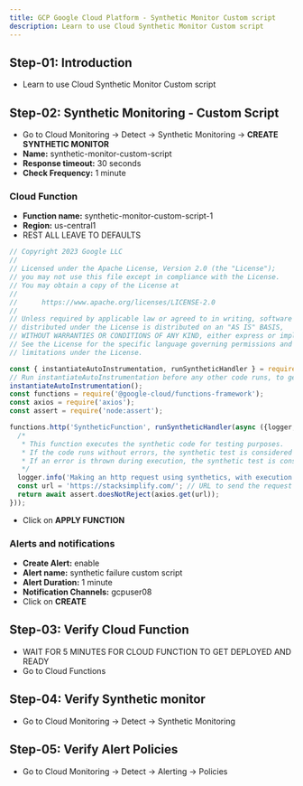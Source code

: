 ```yaml
---
title: GCP Google Cloud Platform - Synthetic Monitor Custom script
description: Learn to use Cloud Synthetic Monitor Custom script
---
```


## Step-01: Introduction
- Learn to use Cloud Synthetic Monitor Custom script

## Step-02: Synthetic Monitoring - Custom Script
- Go to Cloud Monitoring -> Detect -> Synthetic Monitoring -> **CREATE SYNTHETIC MONITOR**
- **Name:** synthetic-monitor-custom-script
- **Response timeout:** 30 seconds
- **Check Frequency:** 1 minute
### Cloud Function
- **Function name:** synthetic-monitor-custom-script-1
- **Region:** us-central1
- REST ALL LEAVE TO DEFAULTS
```js
// Copyright 2023 Google LLC
//
// Licensed under the Apache License, Version 2.0 (the "License");
// you may not use this file except in compliance with the License.
// You may obtain a copy of the License at
//
//      https://www.apache.org/licenses/LICENSE-2.0
//
// Unless required by applicable law or agreed to in writing, software
// distributed under the License is distributed on an "AS IS" BASIS,
// WITHOUT WARRANTIES OR CONDITIONS OF ANY KIND, either express or implied.
// See the License for the specific language governing permissions and
// limitations under the License.

const { instantiateAutoInstrumentation, runSyntheticHandler } = require('@google-cloud/synthetics-sdk-api');
// Run instantiateAutoInstrumentation before any other code runs, to get automatic logs and traces
instantiateAutoInstrumentation();
const functions = require('@google-cloud/functions-framework');
const axios = require('axios');
const assert = require('node:assert');

functions.http('SyntheticFunction', runSyntheticHandler(async ({logger, executionId}) => {
  /*
   * This function executes the synthetic code for testing purposes.
   * If the code runs without errors, the synthetic test is considered successful.
   * If an error is thrown during execution, the synthetic test is considered failed.
   */
  logger.info('Making an http request using synthetics, with execution id: ' + executionId);
  const url = 'https://stacksimplify.com/'; // URL to send the request to
  return await assert.doesNotReject(axios.get(url));
}));
```
- Click on **APPLY FUNCTION**
### Alerts and notifications
- **Create Alert:** enable
- **Alert name:** synthetic failure custom script
- **Alert Duration:** 1 minute
- **Notification Channels:** gcpuser08
- Click on **CREATE**


## Step-03: Verify Cloud Function
- WAIT FOR 5 MINUTES FOR CLOUD FUNCTION TO GET DEPLOYED AND READY
- Go to Cloud Functions

## Step-04: Verify Synthetic monitor 
- Go to Cloud Monitoring -> Detect -> Synthetic Monitoring

## Step-05: Verify Alert Policies
- Go to Cloud Monitoring -> Detect -> Alerting -> Policies